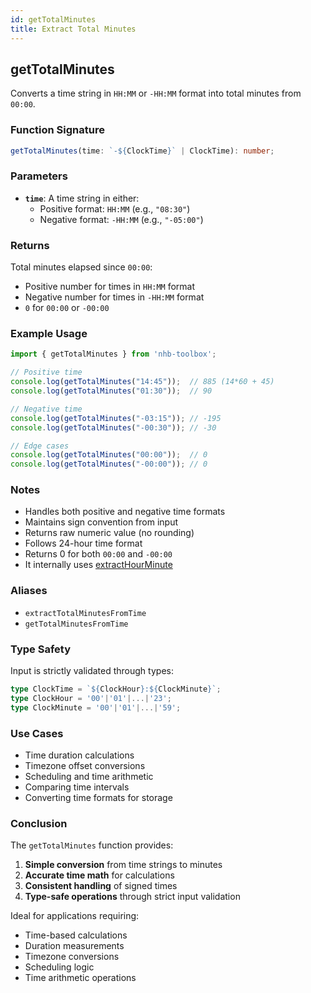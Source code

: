 ```yaml
---
id: getTotalMinutes  
title: Extract Total Minutes  
---
```


## getTotalMinutes

Converts a time string in `HH:MM` or `-HH:MM` format into total minutes from `00:00`.

### Function Signature

```typescript
getTotalMinutes(time: `-${ClockTime}` | ClockTime): number;
```

### Parameters

- **`time`**: A time string in either:
  - Positive format: `HH:MM` (e.g., `"08:30"`)
  - Negative format: `-HH:MM` (e.g., `"-05:00"`)

### Returns

Total minutes elapsed since `00:00`:

- Positive number for times in `HH:MM` format
- Negative number for times in `-HH:MM` format
- `0` for `00:00` or `-00:00`

### Example Usage

```typescript
import { getTotalMinutes } from 'nhb-toolbox';

// Positive time
console.log(getTotalMinutes("14:45"));  // 885 (14*60 + 45)
console.log(getTotalMinutes("01:30"));  // 90

// Negative time
console.log(getTotalMinutes("-03:15")); // -195
console.log(getTotalMinutes("-00:30")); // -30

// Edge cases
console.log(getTotalMinutes("00:00"));  // 0
console.log(getTotalMinutes("-00:00")); // 0
```

### Notes

- Handles both positive and negative time formats
- Maintains sign convention from input
- Returns raw numeric value (no rounding)
- Follows 24-hour time format
- Returns 0 for both `00:00` and `-00:00`
- It internally uses [extractHourMinute](extractHourMinute)

### Aliases

- `extractTotalMinutesFromTime`
- `getTotalMinutesFromTime`

### Type Safety

Input is strictly validated through types:

```typescript
type ClockTime = `${ClockHour}:${ClockMinute}`;
type ClockHour = '00'|'01'|...|'23';
type ClockMinute = '00'|'01'|...|'59';
```

### Use Cases

- Time duration calculations
- Timezone offset conversions
- Scheduling and time arithmetic
- Comparing time intervals
- Converting time formats for storage

### Conclusion

The `getTotalMinutes` function provides:

1. **Simple conversion** from time strings to minutes
2. **Accurate time math** for calculations
3. **Consistent handling** of signed times
4. **Type-safe operations** through strict input validation

Ideal for applications requiring:

- Time-based calculations
- Duration measurements
- Timezone conversions
- Scheduling logic
- Time arithmetic operations
